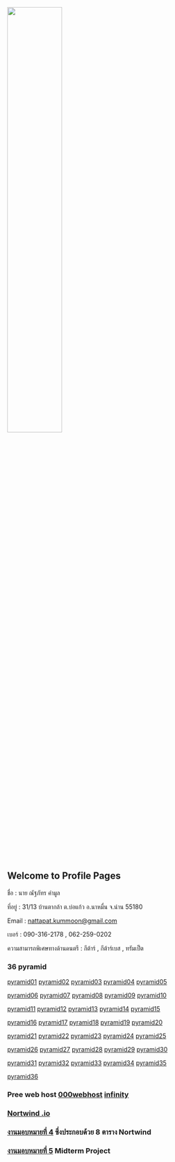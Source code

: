 

<html>
<meta name="viewport" content="width=device-width, initial-scale=1">
<link rel="stylesheet" href="https://www.w3schools.com/w3css/4/w3.css">
<body>
    <div class="w3-container">
        <br /> <br /> <br /> 
  <img src="n01.jpg" class="w3-round-xxlarge" w3-center style="width:50%">
</div>
</body>
</html>


## Welcome to Profile Pages

ชื่อ : นาย ณัฐภัทร คำมูล 

ที่อยู่ : 31/13 บ้านตากล้า ต.บ่อแก้ว อ.นาหมื่น จ.น่าน 55180

Email : nattapat.kummoon@gmail.com

เบอร์ : 090-316-2178 , 062-259-0202

ความสามารถพิเศษทางด้านดนตรี : กีต้าร์ , กีต้าร์เบส , ทรัมเป็ต

### 36 pyramid
<a href="https://github.com/nattapat006/CPSC331_621_HW6/blob/master/non_1.php" class="button">pyramid01</a>
<a href="https://github.com/nattapat006/CPSC331_621_HW6/blob/master/non_2.php" class="button">pyramid02</a>
<a href="https://github.com/nattapat006/CPSC331_621_HW6/blob/master/non_3.php" class="button">pyramid03</a>
<a href="https://github.com/nattapat006/CPSC331_621_HW6/blob/master/non_4.php" class="button">pyramid04</a>
<a href="https://github.com/nattapat006/CPSC331_621_HW6/blob/master/non_5.php" class="button">pyramid05</a>

<a href="https://github.com/nattapat006/CPSC331_621_HW6/blob/master/non_6.php" class="button">pyramid06</a>
<a href="https://github.com/nattapat006/CPSC331_621_HW6/blob/master/non_7.php" class="button">pyramid07</a>
<a href="https://github.com/nattapat006/CPSC331_621_HW6/blob/master/non_8.php" class="button">pyramid08</a>
<a href="https://github.com/nattapat006/CPSC331_621_HW6/blob/master/non_9.php" class="button">pyramid09</a>
<a href="https://github.com/nattapat006/CPSC331_621_HW6/blob/master/non_10.php" class="button">pyramid10</a>

<a href="https://github.com/nattapat006/CPSC331_621_HW6/blob/master/non_11.php" class="button">pyramid11</a>
<a href="https://github.com/nattapat006/CPSC331_621_HW6/blob/master/non_12.php" class="button">pyramid12</a>
<a href="https://github.com/nattapat006/CPSC331_621_HW6/blob/master/non_13.php" class="button">pyramid13</a>
<a href="https://github.com/nattapat006/CPSC331_621_HW6/blob/master/non_14.php" class="button">pyramid14</a>
<a href="https://github.com/nattapat006/CPSC331_621_HW6/blob/master/non_15.php" class="button">pyramid15</a>

<a href="https://github.com/nattapat006/CPSC331_621_HW6/blob/master/non_16.php" class="button">pyramid16</a>
<a href="https://github.com/nattapat006/CPSC331_621_HW6/blob/master/non_17.php" class="button">pyramid17</a>
<a href="https://github.com/nattapat006/CPSC331_621_HW6/blob/master/non_18.php" class="button">pyramid18</a>
<a href="https://github.com/nattapat006/CPSC331_621_HW6/blob/master/non_19.php" class="button">pyramid19</a>
<a href="https://github.com/nattapat006/CPSC331_621_HW6/blob/master/non_20.php" class="button">pyramid20</a>

<a href="https://github.com/nattapat006/CPSC331_621_HW6/blob/master/non_21.php" class="button">pyramid21</a>
<a href="https://github.com/nattapat006/CPSC331_621_HW6/blob/master/non_22.php" class="button">pyramid22</a>
<a href="https://github.com/nattapat006/CPSC331_621_HW6/blob/master/non_23.php" class="button">pyramid23</a>
<a href="https://github.com/nattapat006/CPSC331_621_HW6/blob/master/non_24.php" class="button">pyramid24</a>
<a href="https://github.com/nattapat006/CPSC331_621_HW6/blob/master/non_25.php" class="button">pyramid25</a>

<a href="https://github.com/nattapat006/CPSC331_621_HW6/blob/master/non_26.php" class="button">pyramid26</a>
<a href="https://github.com/nattapat006/CPSC331_621_HW6/blob/master/non_27.php" class="button">pyramid27</a>
<a href="https://github.com/nattapat006/CPSC331_621_HW6/blob/master/non_28.php" class="button">pyramid28</a>
<a href="https://github.com/nattapat006/CPSC331_621_HW6/blob/master/non_29.php" class="button">pyramid29</a>
<a href="https://github.com/nattapat006/CPSC331_621_HW6/blob/master/non_30.php" class="button">pyramid30</a>

<a href="https://github.com/nattapat006/CPSC331_621_HW6/blob/master/non_31.php" class="button">pyramid31</a>
<a href="https://github.com/nattapat006/CPSC331_621_HW6/blob/master/non_32.php" class="button">pyramid32</a>
<a href="https://github.com/nattapat006/CPSC331_621_HW6/blob/master/non_33.php" class="button">pyramid33</a>
<a href="https://github.com/nattapat006/CPSC331_621_HW6/blob/master/non_34.php" class="button">pyramid34</a>
<a href="https://github.com/nattapat006/CPSC331_621_HW6/blob/master/non_35.php" class="button">pyramid35</a>

<a href="https://github.com/nattapat006/CPSC331_621_HW6/blob/master/non_36.php" class="button">pyramid36</a>


### Pree web host  [000webhost](https://ducatith.000webhostapp.com/)  [infinity](http://non005.epizy.com/index.php)


### [Nortwind .io](https://github.com/nattapat006/CPSC331_621_HW6/blob/master/db_northwind.sql) 


### [งานมอบหมายที่ 4](https://github.com/nattapat006/nortwind) ซึ่งประกอบด้วย 8 ตาราง Nortwind


### [งานมอบหมายที่ 5](https://github.com/nattapat006/Mid_CPSC331_621/blob/master/Mid_CPSC331_621.pdf?fbclid=IwAR3E5_jdJyIcgZDNK90NFNcoFfXyjNfxOL_eHZyxJT7TCESlHUlFcfNgqPo) Midterm Project 

